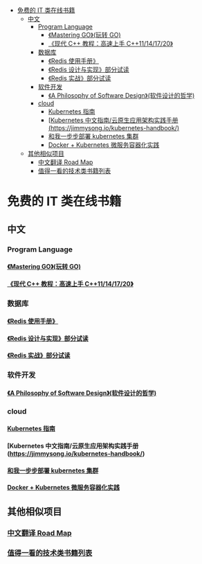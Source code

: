 <!-- vim-markdown-toc GFM -->

* [免费的 IT 类在线书籍](#免费的-it-类在线书籍)
    * [中文](#中文)
        * [Program Language](#program-language)
            * [《Mastering GO》(玩转 GO)](#mastering-go玩转-go)
            * [《现代 C++ 教程：高速上手 C++11/14/17/20》](#现代-c-教程高速上手-c11141720)
        * [数据库](#数据库)
            * [《Redis 使用手册》](#redis-使用手册)
            * [《Redis 设计与实现》部分试读](#redis-设计与实现部分试读)
            * [《Redis 实战》部分试读](#redis-实战部分试读)
        * [软件开发](#软件开发)
            * [《A Philosophy of Software Design》(软件设计的哲学)](#a-philosophy-of-software-design软件设计的哲学)
        * [cloud](#cloud)
            * [Kubernetes 指南](#kubernetes-指南)
            * [[Kubernetes 中文指南/云原生应用架构实践手册(https://jimmysong.io/kubernetes-handbook/)](#kubernetes-中文指南云原生应用架构实践手册httpsjimmysongiokubernetes-handbook)
            * [和我一步步部署 kubernetes 集群](#和我一步步部署-kubernetes-集群)
            * [Docker + Kubernetes 微服务容器化实践](#docker--kubernetes-微服务容器化实践)
    * [其他相似项目](#其他相似项目)
        * [中文翻译 Road Map](#中文翻译-road-map)
        * [值得一看的技术类书籍列表](#值得一看的技术类书籍列表)

<!-- vim-markdown-toc -->

# 免费的 IT 类在线书籍

## 中文

### Program Language

#### [《Mastering GO》(玩转 GO)](https://wskdsgcf.gitbook.io/mastering-go-zh-cn/)

#### [《现代 C++ 教程：高速上手 C++11/14/17/20》](https://changkun.de/modern-cpp/zh-cn/00-preface/)

### 数据库

#### [《Redis 使用手册》](http://redisdoc.com/)

#### [《Redis 设计与实现》部分试读](http://redisbook.com/)

#### [《Redis 实战》部分试读](http://redisinaction.com/)

### 软件开发

#### [《A Philosophy of Software Design》(软件设计的哲学)](http://gdut_yy.gitee.io/doc-aposd/)

### cloud

#### [Kubernetes 指南](https://kubernetes.feisky.xyz/)

#### [Kubernetes 中文指南/云原生应用架构实践手册(https://jimmysong.io/kubernetes-handbook/)

#### [和我一步步部署 kubernetes 集群](https://k8s-install.opsnull.com/)

#### [Docker + Kubernetes 微服务容器化实践](https://github.com/liuyi01/kubernetes-starter)

## 其他相似项目

### [中文翻译 Road Map](https://github.com/xx-zh/xx-zh-roadmap)

### [值得一看的技术类书籍列表](https://github.com/doocs/technical-books#architecture)
